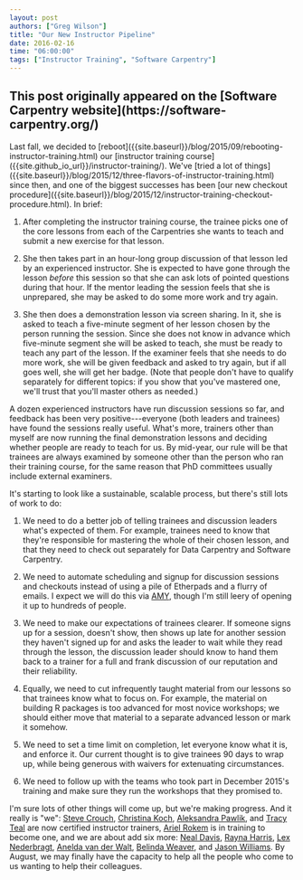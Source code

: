 ```yaml
---
layout: post
authors: ["Greg Wilson"]
title: "Our New Instructor Pipeline"
date: 2016-02-16
time: "06:00:00"
tags: ["Instructor Training", "Software Carpentry"]
---
```


<h2>This post originally appeared on the [Software Carpentry website](https://software-carpentry.org/)</h2>
Last fall,
we decided to [reboot]({{site.baseurl}}/blog/2015/09/rebooting-instructor-training.html)
our [instructor training course]({{site.github_io_url}}/instructor-training/).
We've [tried a lot of things]({{site.baseurl}}/blog/2015/12/three-flavors-of-instructor-training.html) since then,
and one of the biggest successes has been
[our new checkout procedure]({{site.baseurl}}/blog/2015/12/instructor-training-checkout-procedure.html).
In brief:

1.  After completing the instructor training course,
    the trainee picks one of the core lessons from each of the Carpentries she wants to teach
    and submit a new exercise for that lesson.

2.  She then takes part in an hour-long group discussion of that lesson
    led by an experienced instructor.
    She is expected to have gone through the lesson *before* this session
    so that she can ask lots of pointed questions during that hour.
    If the mentor leading the session feels that she is unprepared,
    she may be asked to do some more work and try again.

3.  She then does a demonstration lesson via screen sharing.
    In it,
    she is asked to teach a five-minute segment of her lesson
    chosen by the person running the session.
    Since she does not know in advance which five-minute segment she will be asked to teach,
    she must be ready to teach any part of the lesson.
    If the examiner feels that she needs to do more work,
    she will be given feedback and asked to try again,
    but if all goes well,
    she will get her badge.
    (Note that people don't have to qualify separately for different topics:
    if you show that you've mastered one,
    we'll trust that you'll master others as needed.)

A dozen experienced instructors have run discussion sessions so far,
and feedback has been very positive---everyone (both leaders and trainees)
have found the sessions really useful.
What's more,
trainers other than myself are now running the final demonstration lessons
and deciding whether people are ready to teach for us.
By mid-year,
our rule will be that trainees are always examined by someone other than
the person who ran their training course,
for the same reason that PhD committees usually include external examiners.

It's starting to look like a sustainable, scalable process,
but there's still lots of work to do:

1.  We need to do a better job of telling trainees and discussion leaders
    what's expected of them.
    For example,
    trainees need to know that they're responsible for mastering
    the whole of their chosen lesson,
    and that they need to check out separately for Data Carpentry and Software Carpentry.

2.  We need to automate scheduling and signup for discussion sessions and checkouts
    instead of using a pile of Etherpads and a flurry of emails.
    I expect we will do this via [AMY]({{site.github_url}}/amy/),
    though I'm still leery of opening it up to hundreds of people.

3.  We need to make our expectations of trainees clearer.
    If someone signs up for a session,
    doesn't show,
    then shows up late for another session they haven't signed up for
    and asks the leader to wait while they read through the lesson,
    the discussion leader should know to hand them back to a trainer
    for a full and frank discussion of our reputation and their reliability.

4.  Equally,
    we need to cut infrequently taught material from our lessons
    so that trainees know what to focus on.
    For example,
    the material on building R packages is too advanced for most novice workshops;
    we should either move that material to a separate advanced lesson
    or mark it somehow.

5.  We need to set a time limit on completion,
    let everyone know what it is,
    and enforce it.
    Our current thought is to give trainees 90 days to wrap up,
    while being generous with waivers for extenuating circumstances.

6.  We need to follow up with the teams who took part in December 2015's training
    and make sure they run the workshops that they promised to.

I'm sure lots of other things will come up,
but we're making progress.
And it really is "we":
[Steve Crouch]({{site.baseurl}}/team/#crouch_s),
[Christina Koch]({{site.baseurl}}/team/#koch_christina),
[Aleksandra Pawlik]({{site.baseurl}}/team/#pawlik_a),
and [Tracy Teal]({{site.baseurl}}/team/#teal_t)
are now certified instructor trainers,
[Ariel Rokem]({{site.baseurl}}/team/#rokem_a) is in training to become one,
and we are about add six more:
[Neal Davis]({{site.baseurl}}/team/#davis_neal),
[Rayna Harris]({{site.baseurl}}/team/#harris_rayna),
[Lex Nederbragt]({{site.baseurl}}/team/#nederbragt_l),
[Anelda van der Walt]({{site.baseurl}}/team/#van-der-walt_anelda),
[Belinda Weaver]({{site.baseurl}}/team/#weaver_belinda),
and [Jason Williams]({{site.baseurl}}/team/#williams_jason).
By August,
we may finally have the capacity
to help all the people who come to us
wanting to help their colleagues.
